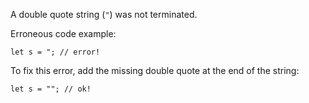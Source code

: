 A double quote string (`"`) was not terminated.

Erroneous code example:

```compile_fail,E0765
let s = "; // error!
```

To fix this error, add the missing double quote at the end of the string:

```
let s = ""; // ok!
```
